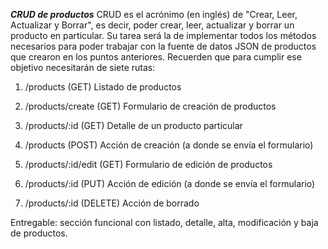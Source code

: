 **_CRUD de productos_**
CRUD es el acrónimo (en inglés) de "Crear, Leer, Actualizar y Borrar", es decir, poder crear, leer, actualizar y borrar un producto en particular.
Su tarea será la de implementar todos los métodos necesarios para poder trabajar con la fuente de datos JSON de productos que crearon en los puntos anteriores.
Recuerden que para cumplir ese objetivo necesitarán de siete rutas:

1. /products (GET)
   Listado de productos

2. /products/create (GET)
   Formulario de creación de productos

3. /products/:id (GET)
   Detalle de un producto particular

4. /products (POST)
   Acción de creación (a donde se envía el formulario)

5. /products/:id/edit (GET)
   Formulario de edición de productos

6. /products/:id (PUT)
   Acción de edición (a donde se envía el formulario)

7. /products/:id (DELETE)
   Acción de borrado


Entregable: sección funcional con listado, detalle, alta, modificación y baja de productos.
